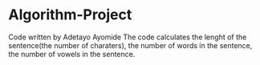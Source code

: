 # Algorithm-Project

Code written by Adetayo Ayomide
The code calculates the lenght of the sentence(the number of charaters), the number of words in the sentence, the number of vowels in the sentence.